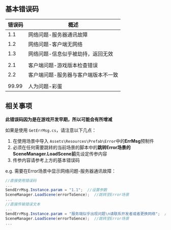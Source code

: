 ## 基本错误码

| 错误码 | 概述                                |
| ------ | ----------------------------------- |
| 1.1    | 网络问题-服务器通讯故障             |
| 1.2    | 网络问题-客户端无网络               |
| 1.3    | 网络问题-信息似乎被劫持，返回无效   |
|        |                                     |
| 2.1    | 客户端问题-游戏版本检查错误         |
| 2.2    | 客户端问题-服务器与客户端版本不一致 |
|        |                                     |
|99.99   |人为问题-彩蛋                       |

## 相关事项

**此错误码因为是在游戏开发早期，所以可能会有所增减**

如果是使用 `GetErrMsg.cs`，请注意以下几点：

1. 在使用场景中导入 `Assets\Resources\Prefab\Error`中的**ErrMsg**预制件
2. 必须在任何需要跳转的当前场景的脚本中的**跳转Error场景的SceneManager.LoadScene前**先设定传参内容
3. 传参内容请参考上方的基本错误码

e.g. 需要在Error场景中显示网络问题-服务器通讯故障：

```csharp
//直接使用错误码
...
SendErrMsg.Instance.param = "1.1";  //设置参数
SceneManager.LoadScene(errorToSence);  //跳转至Error场景
...
//直接传输错误文本
...
SendErrMsg.Instance.param = "服务端似乎出现问题\n请联系开发者或者更换网络";  //设置参数
SceneManager.LoadScene(errorToSence);  //跳转至Error场景
...
```
